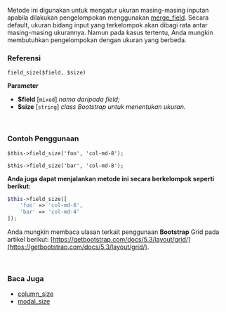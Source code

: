 Metode ini digunakan untuk mengatur ukuran masing-masing inputan apabila dilakukan pengelompokan menggunakan [merge_field](./merge_field). Secara default, ukuran bidang input yang terkelompok akan dibagi rata antar masing-masing ukurannya. Namun pada kasus tertentu, Anda mungkin membutuhkan pengelompokan dengan ukuran yang berbeda.

### Referensi
`field_size($field, $size)`

**Parameter**
* **$field** [`mixed`] *nama daripada field;*
* **$size** [`string`] *class Bootstrap untuk menentukan ukuran.*

&nbsp;

### Contoh Penggunaan
`$this->field_size('foo', 'col-md-8');`

`$this->field_size('bar', 'col-md-8');`

**Anda juga dapat menjalankan metode ini secara berkelompok seperti berikut:**
```php
$this->field_size([
    'foo' => 'col-md-8',
    'bar' => 'col-md-4'
]);
```

Anda mungkin membaca ulasan terkait penggunaan **Bootstrap** Grid pada artikel berikut:
[https://getbootstrap.com/docs/5.3/layout/grid/](https://getbootstrap.com/docs/5.3/layout/grid/).

&nbsp;

### Baca Juga
* [column_size](./column_size)
* [modal_size](./modal_size)
